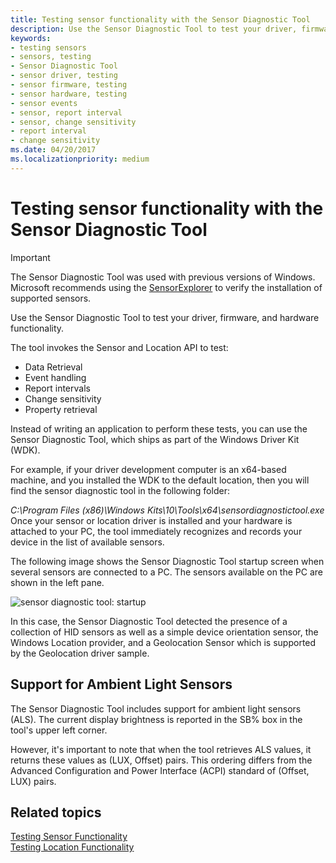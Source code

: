 ```yaml
---
title: Testing sensor functionality with the Sensor Diagnostic Tool
description: Use the Sensor Diagnostic Tool to test your driver, firmware, and hardware functionality.
keywords:
- testing sensors
- sensors, testing
- Sensor Diagnostic Tool
- sensor driver, testing
- sensor firmware, testing
- sensor hardware, testing
- sensor events
- sensor, report interval
- sensor, change sensitivity
- report interval
- change sensitivity
ms.date: 04/20/2017
ms.localizationpriority: medium
---
```


# Testing sensor functionality with the Sensor Diagnostic Tool

> [!IMPORTANT]
> The Sensor Diagnostic Tool was used with previous versions of Windows. Microsoft recommends using the [SensorExplorer](testing-sensor-explorer.md) to verify the installation of supported sensors.

Use the Sensor Diagnostic Tool to test your driver, firmware, and hardware functionality.

The tool invokes the Sensor and Location API to test:

- Data Retrieval
- Event handling
- Report intervals
- Change sensitivity
- Property retrieval

Instead of writing an application to perform these tests, you can use the Sensor Diagnostic Tool, which ships as part of the Windows Driver Kit (WDK).

For example, if your driver development computer is an x64-based machine, and you installed the WDK to the default location, then you will find the sensor diagnostic tool in the following folder:

*C:\\Program Files (x86)\\Windows Kits\\10\\Tools\\x64\\sensordiagnostictool.exe*
Once your sensor or location driver is installed and your hardware is attached to your PC, the tool immediately recognizes and records your device in the list of available sensors.

The following image shows the Sensor Diagnostic Tool startup screen when several sensors are connected to a PC. The sensors available on the PC are shown in the left pane.

![sensor diagnostic tool: startup](images/sdt-startup.png)

In this case, the Sensor Diagnostic Tool detected the presence of a collection of HID sensors as well as a simple device orientation sensor, the Windows Location provider, and a Geolocation Sensor which is supported by the Geolocation driver sample.

## Support for Ambient Light Sensors

The Sensor Diagnostic Tool includes support for ambient light sensors (ALS). The current display brightness is reported in the SB% box in the tool's upper left corner.

However, it's important to note that when the tool retrieves ALS values, it returns these values as (LUX, Offset) pairs. This ordering differs from the Advanced Configuration and Power Interface (ACPI) standard of (Offset, LUX) pairs.

## Related topics

[Testing Sensor Functionality](testing-sensor-functionality.md)  
[Testing Location Functionality](testing-location-functionality.md)  

